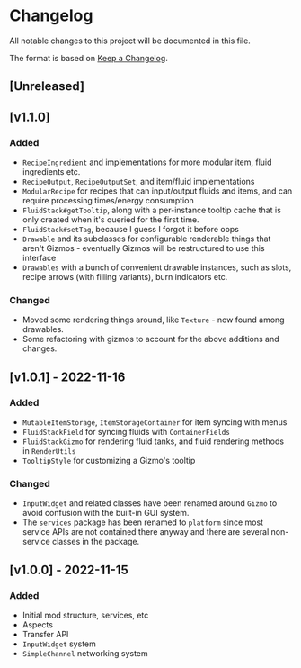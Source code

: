 # Changelog
All notable changes to this project will be documented in this file.

The format is based on [Keep a Changelog](https://keepachangelog.com/en/1.0.0/).

## [Unreleased]

## [v1.1.0]

### Added
* `RecipeIngredient` and implementations for more modular item, fluid ingredients etc.
* `RecipeOutput`, `RecipeOutputSet`, and item/fluid implementations
* `ModularRecipe` for recipes that can input/output fluids and items, and can require processing times/energy consumption
* `FluidStack#getTooltip`, along with a per-instance tooltip cache that is only created when it's queried for the first time.
* `FluidStack#setTag`, because I guess I forgot it before oops
* `Drawable` and its subclasses for configurable renderable things that aren't Gizmos - eventually Gizmos will be restructured to use this interface
* `Drawables` with a bunch of convenient drawable instances, such as slots, recipe arrows (with filling variants), burn indicators etc.

### Changed
* Moved some rendering things around, like `Texture` - now found among drawables.
* Some refactoring with gizmos to account for the above additions and changes.

## [v1.0.1] - 2022-11-16

### Added

* `MutableItemStorage`, `ItemStorageContainer` for item syncing with menus
* `FluidStackField` for syncing fluids with `ContainerFields`
* `FluidStackGizmo` for rendering fluid tanks, and fluid rendering methods in `RenderUtils`
* `TooltipStyle` for customizing a Gizmo's tooltip

### Changed

* `InputWidget` and related classes have been renamed around `Gizmo` to avoid confusion with the
  built-in GUI system.
* The `services` package has been renamed to `platform` since most service APIs are not contained there anyway and there
  are several non-service classes in the package.

## [v1.0.0] - 2022-11-15

### Added

* Initial mod structure, services, etc
* Aspects
* Transfer API
* `InputWidget` system
* `SimpleChannel` networking system
